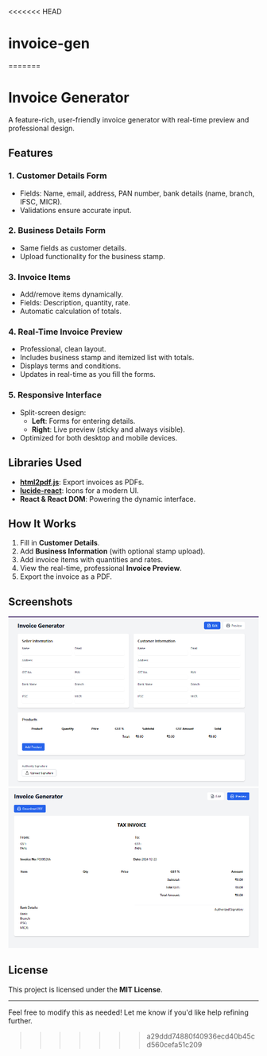 <<<<<<< HEAD
# invoice-gen
=======
# Invoice Generator

A feature-rich, user-friendly invoice generator with real-time preview and professional design.

## Features

### **1. Customer Details Form**
- Fields: Name, email, address, PAN number, bank details (name, branch, IFSC, MICR).
- Validations ensure accurate input.

### **2. Business Details Form**
- Same fields as customer details.
- Upload functionality for the business stamp.

### **3. Invoice Items**
- Add/remove items dynamically.
- Fields: Description, quantity, rate.
- Automatic calculation of totals.

### **4. Real-Time Invoice Preview**
- Professional, clean layout.
- Includes business stamp and itemized list with totals.
- Displays terms and conditions.
- Updates in real-time as you fill the forms.

### **5. Responsive Interface**
- Split-screen design:
  - **Left**: Forms for entering details.
  - **Right**: Live preview (sticky and always visible).
- Optimized for both desktop and mobile devices.

## Libraries Used
- **[html2pdf.js](https://github.com/eKoopmans/html2pdf.js)**: Export invoices as PDFs.
- **[lucide-react](https://github.com/lucide-icons/lucide)**: Icons for a modern UI.
- **React & React DOM**: Powering the dynamic interface.

## How It Works
1. Fill in **Customer Details**.
2. Add **Business Information** (with optional stamp upload).
3. Add invoice items with quantities and rates.
4. View the real-time, professional **Invoice Preview**.
5. Export the invoice as a PDF.

## Screenshots
![preview](https://github.com/hackice20/invoice-gen/blob/main/Screenshot%202024-12-23%20182607.png)
![preview](https://github.com/hackice20/invoice-gen/blob/main/Screenshot%202024-12-23%20182614.png)

## License
This project is licensed under the **MIT License**.

---

Feel free to modify this as needed! Let me know if you'd like help refining further.
>>>>>>> a29ddd74880f40936ecd40b45cd560cefa51c209
